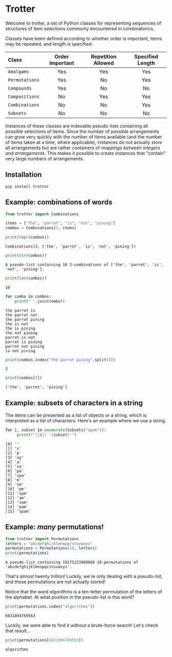 # Trotter

Welcome to trotter, a set of Python classes for representing sequences
of structures of item selections commonly encountered in combinatorics.

Classes have been defined according to whether order is important, items may be repeated, and length is specified:

| Class          | Order Important | Repetition Allowed | Specified Length |
| :------------- | :-------------: | :----------------: | :--------------: |
| `Amalgams`     |       Yes       |        Yes         |       Yes        |
| `Permutations` |       Yes       |         No         |       Yes        |
| `Compounds`    |       Yes       |         No         |        No        |
| `Compositions` |       No        |        Yes         |       Yes        |
| `Combinations` |       No        |         No         |       Yes        |
| `Subsets`      |       No        |         No         |        No        |

Instances of these classes are indexable pseudo-lists containing all possible selections of items. Since the number of possible arrangements can grow very quickly with the number of items available (and the number of items taken at a time, where applicable), instances do not actually *store* all arrangements but are rather containers of *mappings between integers and arrangements*. This makes it possible to create instances that "contain" very large numbers of arrangements.

## Installation

```
pip install trotter
```

## Example: combinations of words

```py
from trotter import Combinations

items = ["the", "parrot", "is", "not", "pining"]
combos = Combinations(3, items)

print(repr(combos))
```
```
Combinations(3, ['the', 'parrot', 'is', 'not', 'pining'])
```
```py
print(str(combos))
```
```
A pseudo-list containing 10 3-combinations of ['the', 'parrot', 'is', 'not', 'pining'].
```
```py
print(len(combos))
```
```
10
```
```py
for combo in combos:
    print(" ".join(combo))
```
```
the parrot is
the parrot not
the parrot pining
the is not
the is pining
the not pining
parrot is not
parrot is pining
parrot not pining
is not pining
```
```py
print(combos.index("the parrot pining".split()))
```
```
2
```
```py
print(combos[2])
```
```
['the', 'parrot', 'pining']
```

## Example: subsets of characters in a string

The items can be presented as a list of objects or a string, which is interpreted as a list of characters. Here's an example where we use a string.

```py
for i, subset in enumerate(Subsets("spam")):
     print(f"[{i}] '{subset}'")
```
```
[0] ''
[1] 's'
[2] 'p'
[3] 'sp'
[4] 'a'
[5] 'sa'
[6] 'pa'
[7] 'spa'
[8] 'm'
[9] 'sm'
[10] 'pm'
[11] 'spm'
[12] 'am'
[13] 'sam'
[14] 'pam'
[15] 'spam'
```

## Example: *many* permutations!

```py
from trotter import Permutations
letters = "abcdefghijklmnopqrstuvwxyz"
permutations = Permutations(10, letters)
print(permutations)
```
```
A pseudo-list containing 19275223968000 10-permutations of 'abcdefghijklmnopqrstuvwxyz'.
```

That's almost twenty *trillion*! Luckily, we're only dealing with a pseudo-list, and those permutations are not actually stored!

Notice that the word *algorithms* is a ten-letter permutation of the letters of the alphabet. At what position in the pseudo-list is this word?

```py
print(permutations.index("algorithms"))
```
```
6831894769563
```

Luckily, we were able to find it without a brute-force search! Let's check that result...

```py
print(permutations[6831894769563])
```
```
algorithms
```
